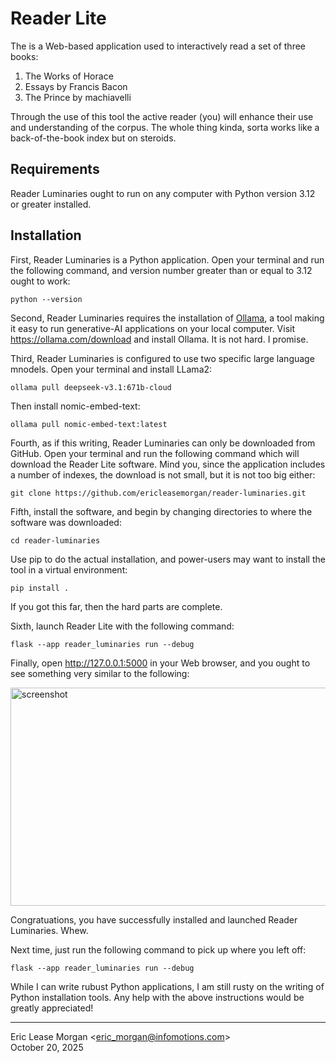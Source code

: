 

Reader Lite
===========

The is a Web-based application used to interactively read a set of three books:

  1. The Works of Horace
  2. Essays by Francis Bacon
  3. The Prince by machiavelli

Through the use of this tool the active reader (you) will enhance their use and understanding of the corpus. The whole thing kinda, sorta works like a back-of-the-book index but on steroids.


Requirements
------------

Reader Luminaries ought to run on any computer with Python version 3.12 or greater installed. 


Installation
------------

First, Reader Luminaries is a Python application. Open your terminal and run the following command, and version number greater than or equal to 3.12 ought to work:

    python --version

Second, Reader Luminaries requires the installation of [Ollama](https://ollama.com), a tool making it easy to run generative-AI applications on your local computer. Visit https://ollama.com/download and install Ollama. It is not hard. I promise.

Third, Reader Luminaries is configured to use two specific large language mnodels. Open your terminal and install LLama2:

    ollama pull deepseek-v3.1:671b-cloud

Then install nomic-embed-text:

    ollama pull nomic-embed-text:latest

Fourth, as if this writing, Reader Luminaries can only be downloaded from GitHub. Open your terminal and run the following command which will download the Reader Lite software. Mind you, since the application includes a number of indexes, the download is not small, but it is not too big either:

    git clone https://github.com/ericleasemorgan/reader-luminaries.git

Fifth, install the software, and begin by changing directories to where the software was downloaded:

    cd reader-luminaries

Use pip to do the actual installation, and power-users may want to install the tool in a virtual environment:

    pip install .

If you got this far, then the hard parts are complete.

Sixth, launch Reader Lite with the following command:

    flask --app reader_luminaries run --debug

Finally, open http://127.0.0.1:5000 in your Web browser, and you ought to see something very similar to the following:


<img width="600" height="349" alt="screenshot" src="https://github.com/user-attachments/assets/66b5ab89-1718-4a09-b2e9-0b12574e0989" />


Congratuations, you have successfully installed and launched Reader Luminaries. Whew.

Next time, just run the following command to pick up where you left off:

    flask --app reader_luminaries run --debug

While I can write rubust Python applications, I am still rusty on the writing of Python installation tools. Any help with the above instructions would be greatly appreciated!

---
Eric Lease Morgan &lt;eric_morgan@infomotions.com&gt;  
October 20, 2025